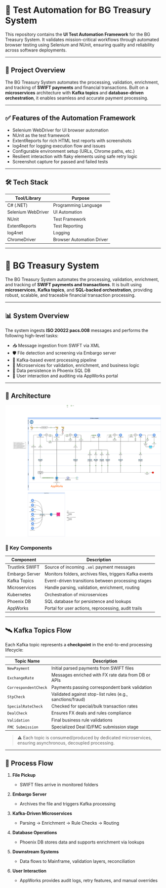 # 🧪 Test Automation for BG Treasury System

This repository contains the **UI Test Automation Framework** for the BG Treasury System. It validates mission-critical workflows through automated browser testing using Selenium and NUnit, ensuring quality and reliability across software deployments.

---

## 📌 Project Overview

The BG Treasury System automates the processing, validation, enrichment, and tracking of **SWIFT payments** and financial transactions. Built on a **microservices** architecture with **Kafka topics** and **database-driven orchestration**, it enables seamless and accurate payment processing.

---

## ✅ Features of the Automation Framework

- Selenium WebDriver for UI browser automation
- NUnit as the test framework
- ExtentReports for rich HTML test reports with screenshots
- log4net for logging execution flow and issues
- Configurable environment setup (URLs, Chrome paths, etc.)
- Resilient interaction with flaky elements using safe retry logic
- Screenshot capture for passed and failed tests

---

## 🛠 Tech Stack

| Tool/Library       | Purpose                   |
| ------------------ | ------------------------- |
| C# (.NET)          | Programming Language      |
| Selenium WebDriver | UI Automation             |
| NUnit              | Test Framework            |
| ExtentReports      | Test Reporting            |
| log4net            | Logging                   |
| ChromeDriver       | Browser Automation Driver |

---

# 💼 BG Treasury System

The BG Treasury System automates the processing, validation, enrichment, and tracking of **SWIFT payments and transactions**. It is built using **microservices**, **Kafka topics**, and **SQL-backed orchestration**, providing robust, scalable, and traceable financial transaction processing.

---

## 📊 System Overview

The system ingests **ISO 20022 pacs.008** messages and performs the following high-level tasks:

- 📥 Message ingestion from SWIFT via XML
- 🛡 File detection and screening via Embargo server
- 🔄 Kafka-based event processing pipeline
- 🧠 Microservices for validation, enrichment, and business logic
- 💾 Data persistence in Phoenix SQL DB
- 👤 User interaction and auditing via AppWorks portal

---

## 🧩 Architecture
![BG Treasury Architecture](docs/architecture.png)

### 🔑 Key Components

| Component       | Description                                             |
| --------------- | ------------------------------------------------------- |
| Trustlink SWIFT | Source of incoming `.xml` payment messages            |
| Embargo Server  | Monitors folders, archives files, triggers Kafka events |
| Kafka Topics    | Event-driven transitions between processing stages      |
| Microservices   | Handle parsing, validation, enrichment, routing         |
| Kubernetes      | Orchestration of microservices                          |
| Phoenix DB      | SQL database for persistence and lookups                |
| AppWorks        | Portal for user actions, reprocessing, audit trails     |

---

## 🛰 Kafka Topics Flow

Each Kafka topic represents a **checkpoint** in the end-to-end processing lifecycle:

| Topic Name             | Description                                               |
| ---------------------- | --------------------------------------------------------- |
| `NewPayment`         | Initial parsed payments from SWIFT files                  |
| `ExchangeRate`       | Messages enriched with FX rate data from DB or APIs       |
| `CorrespondentCheck` | Payments passing correspondent bank validation            |
| `StpCheck`           | Validated against stop-list rules (e.g., sanctions/fraud) |
| `SpecialRateCheck`   | Checked for special/bulk transaction rates                |
| `DealCheck`          | Ensures FX deals and rules compliance                     |
| `Validation`         | Final business rule validations                           |
| `FMC Submission`     | Specialized Deal ID/FMC submission stage                  |

> ⚠️ Each topic is consumed/produced by dedicated microservices, ensuring asynchronous, decoupled processing.

---

## 🔁 Process Flow

1. **File Pickup**

   - SWIFT files arrive in monitored folders
2. **Embargo Server**

   - Archives the file and triggers Kafka processing
3. **Kafka-Driven Microservices**

   - Parsing → Enrichment → Rule Checks → Routing
4. **Database Operations**

   - Phoenix DB stores data and supports enrichment via lookups
5. **Downstream Systems**

   - Data flows to Mainframe, validation layers, reconciliation
6. **User Interaction**

   - AppWorks provides audit logs, retry features, and manual overrides
